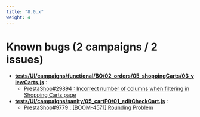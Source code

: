 ```yaml
---
title: "8.0.x"
weight: 4
---
```


# Known bugs (2 campaigns / 2 issues)
* **[tests/UI/campaigns/functional/BO/02_orders/05_shoppingCarts/03_viewCarts.js](https://github.com/PrestaShop/PrestaShop/tree/8.0.x/tests/UI/campaigns/functional/BO/02_orders/05_shoppingCarts/03_viewCarts.js)** :
  * [PrestaShop#29894 : Incorrect number of columns when filtering in Shopping Carts page](https://github.com/PrestaShop/PrestaShop/issues/29894)
* **[tests/UI/campaigns/sanity/05_cartFO/01_editCheckCart.js](https://github.com/PrestaShop/PrestaShop/tree/8.0.x/tests/UI/campaigns/sanity/05_cartFO/01_editCheckCart.js)** :
  * [PrestaShop#9779 : [BOOM-4571] Rounding Problem](https://github.com/PrestaShop/PrestaShop/issues/9779)
